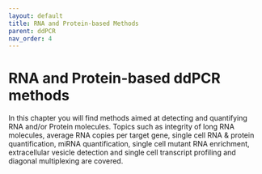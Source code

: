 ```yaml
---
layout: default
title: RNA and Protein-based Methods
parent: ddPCR
nav_order: 4
---
```


# RNA and Protein-based ddPCR methods

In this chapter you will find methods aimed at detecting and quantifying RNA and/or Protein molecules. Topics such as integrity of long RNA molecules, average RNA copies per target gene, single cell RNA & protein quantification, miRNA quantification, single cell mutant RNA enrichment, extracellular vesicle detection and single cell transcript profiling and diagonal multiplexing are covered.
